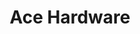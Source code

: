 ---
title: "Ace Hardware"
url: /saint-augustine/ace-hardware-san-marco-avenue/
shop: doityourself
---